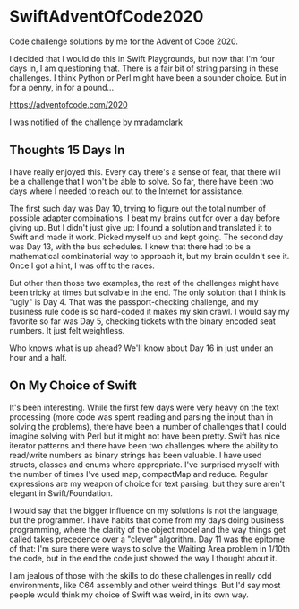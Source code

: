 # SwiftAdventOfCode2020

Code challenge solutions by me for the Advent of Code 2020.

I decided that I would do this in Swift Playgrounds, but now that I'm four days in, I am questioning that. There is a fair bit of string parsing in these challenges. I think Python or Perl might have been a sounder choice. But in for a penny, in for a pound...

https://adventofcode.com/2020

I was notified of the challenge by [mradamclark](https://github.com/mradamclark)

## Thoughts 15 Days In

I have really enjoyed this. Every day there's a sense of fear, that there will be a challenge that I won't be able to solve. So far, there have been two days where I needed to reach out to the Internet for assistance.

The first such day was Day 10, trying to figure out the total number of possible adapter combinations. I beat my brains out for over a day before giving up. But I didn't just give up: I found a solution and translated it to Swift and made it work. Picked myself up and kept going. The second day was Day 13, with the bus schedules. I knew that there had to be a mathematical combinatorial way to approach it, but my brain couldn't see it. Once I got a hint, I was off to the races.

But other than those two examples, the rest of the challenges might have been tricky at times but solvable in the end. The only solution that I think is "ugly" is Day 4. That was the passport-checking challenge, and my business rule code is so hard-coded it makes my skin crawl. I would say my favorite so far was Day 5, checking tickets with the binary encoded seat numbers. It just felt weightless.

Who knows what is up ahead? We'll know about Day 16 in just under an hour and a half.

## On My Choice of Swift

It's been interesting. While the first few days were very heavy on the text processing (more code was spent reading and parsing the input than in solving the problems), there have been a number of challenges that I could imagine solving with Perl but it might not have been pretty. Swift has nice iterator patterns and there have been two challenges where the ability to read/write numbers as binary strings has been valuable. I have used structs, classes and enums where appropriate. I've surprised myself with the number of times I've used map, compactMap and reduce. Regular expressions are my weapon of choice for text parsing, but they sure aren't elegant in Swift/Foundation.

I would say that the bigger influence on my solutions is not the language, but the programmer. I have habits that come from my days doing business programming, where the clarity of the object model and the way things get called takes precedence over a "clever" algorithm. Day 11 was the epitome of that: I'm sure there were ways to solve the Waiting Area problem in 1/10th the code, but in the end the code just showed the way I thought about it.

I am jealous of those with the skills to do these challenges in really odd environments, like C64 assembly and other weird things. But I'd say most people would think my choice of Swift was weird, in its own way.
